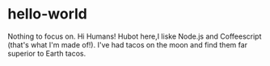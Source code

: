 # hello-world
Nothing to focus on.
Hi Humans!
Hubot here,I liske Node.js and Coffeescript (that's what I'm made of!).
I've had tacos on the moon and find them far superior to Earth tacos.
